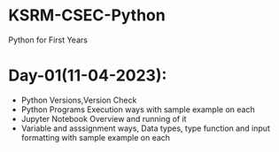 # KSRM-CSEC-Python
Python for First Years

# Day-01(11-04-2023):
  - Python Versions,Version Check
  - Python Programs Execution ways with sample example on each
  - Jupyter Notebook Overview and running of it
  - Variable and asssignment ways, Data types, type function and input formatting with sample example on each
